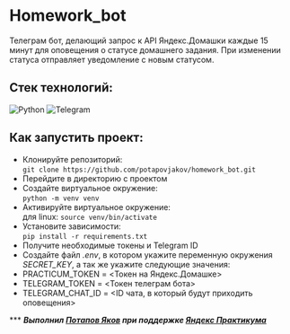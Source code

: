 # Homework_bot
Телеграм бот, делающий запрос к API Яндекс.Домашки каждые 15 минут для оповещения о статусе домашнего задания. При изменении статуса отправляет уведомление с новым статусом.

## Стек технологий:

![Python](https://img.shields.io/badge/python-3670A0?style=for-the-badge&logo=python&logoColor=ffdd54)
![Telegram](https://img.shields.io/badge/Telegram-2CA5E0?style=for-the-badge&logo=telegram&logoColor=white)

## Как запустить проект:
- Клонируйте репозиторий:  
```git clone https://github.com/potapovjakov/homework_bot.git```
- Перейдите в директорию с проектом
- Создайте виртуальное окружение:  
```python -m venv venv```
- Активируйте виртуальное окружение:  
для linux: ```source venv/bin/activate```
- Установите зависимости:  
```pip install -r requirements.txt```
- Получите необходимые токены и Telegram ID 
- Создайте файл *.env*, в котором укажите переменную окружения *SECRET_KEY*, а так же укажите следующие значения:
- PRACTICUM_TOKEN = <Токен на Яндекс.Домашке>
- TELEGRAM_TOKEN = <Токен телеграм бота>
- TELEGRAM_CHAT_ID = <ID чата, в который будут приходить оповещения>


*** ***Выполнил [Потапов Яков](https://github.com/potapovjakov) при поддержке [Яндекс Практикума](https://practicum.yandex.ru/)***

